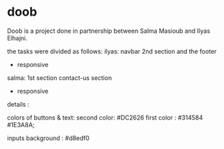 # doob

Doob is a project done in partnership between Salma Masioub and Ilyas Elhajni.

 the tasks were divided as follows:
 ilyas: 
 navbar
 2nd section 
 and the footer 
+ responsive

 salma: 
 1st section
 contact-us section 
 + responsive

details :

colors of buttons & text:
second color: #DC2626
first color : #314584 #1E3A8A;

inputs background :
 #d8edf0
